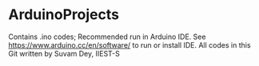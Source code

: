 # ArduinoProjects
Contains .ino codes;
Recommended run in Arduino IDE.
See https://www.arduino.cc/en/software/ to run or install IDE.
All codes in this Git written by Suvam Dey, IIEST-S
